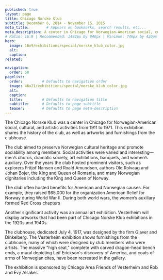 ```yaml
---
published: true
layout: page
title: Chicago Norske Klub
subtitle: December 6, 2014 - November 15, 2015
meta_title:        # Appears on bookmarks, search results, etc...
meta_description: A center in Chicago for Norwegian-American social, cultural, and artistic activities from 1911 to 1971.
# Ratio: 16:9 | Recommended: 1492px by 840px | Minimum: 746px by 420px
hero:
  image: 16x9/exhibitions/special/norske_klub_color.jpg
  alt:
  caption:
related:

navigation:
  order: 50
pagelist:
  order:         # Defaults to navigation order
  image: 46x21/exhibitions/special/norske_klub_color.jpg
  alt:
  caption: 
  title:         # Defaults to navigation title
  subtitle:      # Defaults to page subtitle
  teaser:        # Defaults to page meta-description
---
```

The Chicago Norske Klub was a center in Chicago for Norwegian-American social, cultural, and artistic activities from 1911 to 1971. This exhibition shares the history of the club, as well as artworks and furnishings from the clubhouse.

The club aimed to preserve Norwegian cultural heritage and promote sociability among members. Social activities were varied and interesting—men’s chorus, dramatic society, art exhibitions, banquets, and women’s auxiliary. Over the years the club hosted prominent visitors, such as explorers Fritjof Nansen and Roald Amundsen, authors Ole Rolvaag and Johan Bojer, the King and Queen of Romania, and many Norwegian dignitaries including the King and Queen of Norway.

The club often hosted benefits for American and Norwegian causes. For example, they raised $65,000 for the organization American Relief for Norway during World War II. During both world wars, the women’s auxiliary formed Red Cross chapters

Another significant activity was an annual art exhibition. Vesterheim will display artworks that had been part of Chicago Norske Klub exhibitions in the 1920s and 1940s.

The clubhouse, dedicated July 4, 1917, was designed by the firm Giaver and Dinkelberg. The Vesterheim exhibition shows furnishings from the clubhouse, many of which were designed by club members who were artists. The massive "high seat," complete with carved dragon-head bench ends, a mural depicting Leif Erickson's discovery of America, and coats of arms of Norwegian cites, have been recreated in the gallery.

The exhibition is sponsored by Chicago Area Friends of Vesterheim and Rob and Evy Alsaker.
